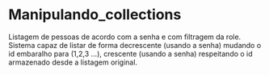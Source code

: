 # Manipulando_collections
Listagem de pessoas de acordo com a senha e com filtragem da role. Sistema capaz de listar de forma decrescente (usando a senha) mudando o id embaralho para (1,2,3 ...), crescente (usando a senha) respeitando o id armazenado desde a listagem original. 
